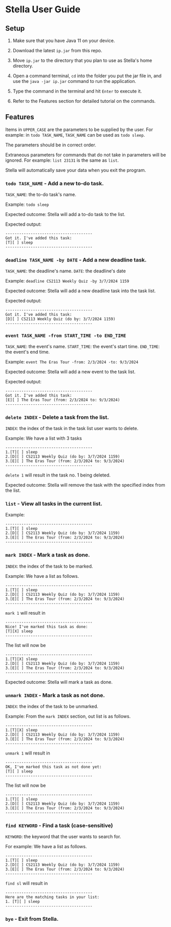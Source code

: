 # Stella User Guide

## Setup

1) Make sure that you have Java 11 on your device.

2) Download the latest `ip.jar` from this repo.

3) Move `ip.jar` to the directory that you plan to use as Stella's home directory.

4) Open a command terminal, `cd` into the folder you put the jar file in, and use the `java -jar ip.jar` command to run the application.

5) Type the command in the terminal and hit `Enter` to execute it.

6) Refer to the Features section for detailed tutorial on the commands.

## Features 

Items in `UPPER_CASE` are the parameters to be supplied by the user.
For example: in `todo TASK_NAME`, `TASK_NAME` can be used as `todo sleep`.

The parameters should be in correct order.

Extraneous parameters for commands that do not take in parameters will be ignored.
For example: `list 23131` is the same as `list`.

Stella will automatically save your data when you exit the program.

### `todo TASK_NAME` - Add a new to-do task.

`TASK_NAME`: the to-do task's name.

Example: 
`todo sleep`

Expected outcome: Stella will add a to-do task to the list.

Expected output:
```
--------------------------------------
Got it. I've added this task:
[T][ ] sleep
--------------------------------------
```

### `deadline TASK_NAME -by DATE` - Add a new deadline task.

`TASK_NAME`: the deadline's name.
`DATE`: the deadline's date

Example:
`deadline CS2113 Weekly Quiz -by 3/7/2024 1159`

Expected outcome: Stella will add a new deadline task into the task list.

Expected output: 
```
--------------------------------------
Got it. I've added this task:
[D][ ] CS2113 Weekly Quiz (do by: 3/7/2024 1159)
--------------------------------------
```

### `event TASK_NAME -from START_TIME -to END_TIME`

`TASK_NAME`: the event's name.
`START_TIME`: the event's start time.
`END_TIME`: the event's end time.

Example:
`event The Eras Tour -from: 2/3/2024 -to: 9/3/2024`

Expected outcome: Stella will add a new event to the task list.

Expected output:
```
--------------------------------------
Got it. I've added this task:
[E][ ] The Eras Tour (from: 2/3/2024 to: 9/3/2024)
--------------------------------------
```

### `delete INDEX` - Delete a task from the list.

`INDEX`: the index of the task in the task list user wants to delete.

Example: We have a list with 3 tasks
```
--------------------------------------
1.[T][ ] sleep
2.[D][ ] CS2113 Weekly Quiz (do by: 3/7/2024 1159)
3.[E][ ] The Eras Tour (from: 2/3/2024 to: 9/3/2024)
--------------------------------------
```
`delete 1` will result in the task no. 1 being deleted.

Expected outcome: Stella will remove the task with the specified index from the list.

### `list` - View all tasks in the current list.

Example:
```
--------------------------------------
1.[T][ ] sleep
2.[D][ ] CS2113 Weekly Quiz (do by: 3/7/2024 1159)
3.[E][ ] The Eras Tour (from: 2/3/2024 to: 9/3/2024)
--------------------------------------
```

### `mark INDEX` - Mark a task as done.

`INDEX`: the index of the task to be marked.

Example: We have a list as follows.
```
--------------------------------------
1.[T][ ] sleep
2.[D][ ] CS2113 Weekly Quiz (do by: 3/7/2024 1159)
3.[E][ ] The Eras Tour (from: 2/3/2024 to: 9/3/2024)
--------------------------------------
```
`mark 1` will result in
```
--------------------------------------
Nice! I've marked this task as done:
[T][X] sleep
--------------------------------------
```
The list will now be
```
--------------------------------------
1.[T][X] sleep
2.[D][ ] CS2113 Weekly Quiz (do by: 3/7/2024 1159)
3.[E][ ] The Eras Tour (from: 2/3/2024 to: 9/3/2024)
--------------------------------------
```

Expected outcome: Stella will mark a task as done.

### `unmark INDEX` - Mark a task as not done.

`INDEX`: the index of the task to be unmarked.

Example: From the `mark INDEX` section, out list is as follows.
```
--------------------------------------
1.[T][X] sleep
2.[D][ ] CS2113 Weekly Quiz (do by: 3/7/2024 1159)
3.[E][ ] The Eras Tour (from: 2/3/2024 to: 9/3/2024)
--------------------------------------
```
`unmark 1` will result in
```
--------------------------------------
OK, I've marked this task as not done yet:
[T][ ] sleep
--------------------------------------
```
The list will now be
```
--------------------------------------
1.[T][ ] sleep
2.[D][ ] CS2113 Weekly Quiz (do by: 3/7/2024 1159)
3.[E][ ] The Eras Tour (from: 2/3/2024 to: 9/3/2024)
--------------------------------------
```

### `find KEYWORD` - Find a task (case-sensitive)

`KEYWORD`: the keyword that the user wants to search for.

For example:
We have a list as follows.
```
--------------------------------------
1.[T][ ] sleep
2.[D][ ] CS2113 Weekly Quiz (do by: 3/7/2024 1159)
3.[E][ ] The Eras Tour (from: 2/3/2024 to: 9/3/2024)
--------------------------------------
```
`find sl` will result in
```
--------------------------------------
Here are the matching tasks in your list:
1. [T][ ] sleep
--------------------------------------
```

### `bye` - Exit from Stella.
